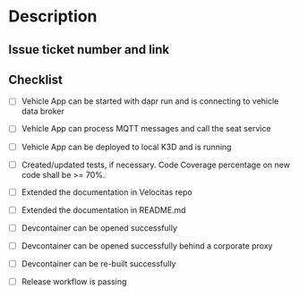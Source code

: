 <!-- This file is maintained by velocitas CLI, do not modify manually. Change settings in .velocitas.json -->
# Description

<!--
Please explain the changes you've made.
-->

## Issue ticket number and link

<!--
Please provide a reference to the issue or the bug that you filed for the issue you are solving.
-->

## Checklist

<!--
Check item, if activities have been performed as part of this PR or delete, if not relevant.
-->

* [ ] Vehicle App can be started with dapr run and is connecting to vehicle data broker
* [ ] Vehicle App can process MQTT messages and call the seat service
* [ ] Vehicle App can be deployed to local K3D and is running
* [ ] Created/updated tests, if necessary. Code Coverage percentage on new code shall be >= 70%.
* [ ] Extended the documentation in Velocitas repo
* [ ] Extended the documentation in README.md

* [ ] Devcontainer can be opened successfully
* [ ] Devcontainer can be opened successfully behind a corporate proxy
* [ ] Devcontainer can be re-built successfully

* [ ] Release workflow is passing
